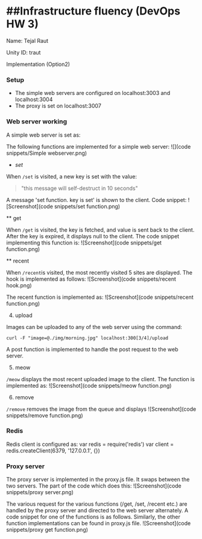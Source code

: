 ##Infrastructure fluency (DevOps HW 3)
=========================
Name: Tejal Raut

Unity ID: traut

Implementation (Option2)

### Setup

* The simple web servers are configured on localhost:3003 and localhost:3004
* The proxy is set on localhost:3007

### Web server working
A simple web server is set as:

The following functions are implemented for a simple web server:
![](code snippets/Simple webserver.png)

* *set*

When `/set` is visited, a new key is set with the value:
> "this message will self-destruct in 10 seconds"

A message 'set function. key is set' is shown to the client. Code snippet:
![Screenshot](code snippets/set function.png)


** get

When `/get` is visited, the key is fetched, and value is sent back to the client. After the key is expired, it displays null to the client. The code snippet implementing this function is:
![Screenshot](code snippets/get function.png)

** recent

When `/recent`is visited, the most recently visited 5 sites are displayed. The hook is implemented as follows:
![Screenshot](code snippets/recent hook.png)

The recent function is implemented as:
![Screenshot](code snippets/recent function.png)


4. upload

Images can be uploaded to any of the web server using the command:
	
	curl -F "image=@./img/morning.jpg" localhost:300[3/4]/upload

A post function is implemented to handle the post request to the web server.

5. meow

`/meow` displays the most recent uploaded image to the client. The function is implemented as:
![Screenshot](code snippets/meow function.png)


6. remove

`/remove` removes the image from the queue and displays 
![Screenshot](code snippets/remove function.png)

### Redis
Redis client is configured as:
	var redis = require('redis')
	var client = redis.createClient(6379, '127.0.0.1', {})


### Proxy server

The proxy server is implemented in the proxy.js file. It swaps between the two servers. The part of the code which does this:
![Screenshot](code snippets/proxy server.png)

The various request for the various functions (/get, /set, /recent etc.) are handled by the proxy server and directed to the web server alternately. A code snippet for one of the functions is as follows. Similarly, the other function implementations can be found in proxy.js file.
![Screenshot](code snippets/proxy get function.png)
